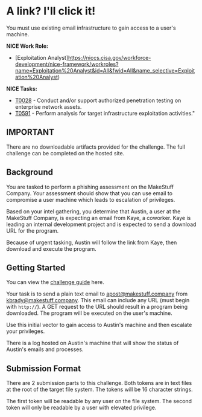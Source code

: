 # A link? I'll click it!

You must use existing email infrastructure to gain access to a user's machine.

**NICE Work Role:** 

- [Exploitation Analyst]https://niccs.cisa.gov/workforce-development/nice-framework/workroles?name=Exploitation%20Analyst&id=All&fwid=All&name_selective=Exploitation%20Analyst)

**NICE Tasks:**
- [T0028](https://niccs.cisa.gov/workforce-development/nice-framework/tasks?id=T0028&description=All) - Conduct and/or support authorized penetration testing on enterprise network assets.
- [T0591](https://niccs.cisa.gov/workforce-development/nice-framework/tasks?id=T0028&description=All) - Perform analysis for target infrastructure exploitation activities."

## IMPORTANT

There are no downloadable artifacts provided for the challenge. The full challenge can be completed on the hosted site.

## Background
You are tasked to perform a phishing assessment on the MakeStuff Company.  Your assessment should show that you can use email to compromise a user machine which leads to escalation of privileges.

Based on your intel gathering, you determine that Austin, a user at the MakeStuff Company, is expecting an email from Kaye, a coworker. Kaye is leading an internal development project and is expected to send a download URL for the program.

Because of urgent tasking, Austin will follow the link from Kaye, then download and execute the program.

## Getting Started

You can view the [challenge guide](challenge-guide.pdf) here.

Your task is to send a plain text email to apost@makestuff.company from kbrady@makestuff.company. This email can include any URL (must begin with `http://`). A GET request to the URL should result in a program being downloaded. The program will be executed on the user's machine. 

Use this initial vector to gain access to Austin's machine and then escalate your privileges. 

There is a log hosted on Austin's machine that will show the status of Austin's emails and processes. 

## Submission Format
There are 2 submission parts to this challenge. Both tokens are in text files at the root of the target file system. The tokens will be 16 character strings.

The first token will be readable by any user on the file system. The second token will only be readable by a user with elevated privilege.


